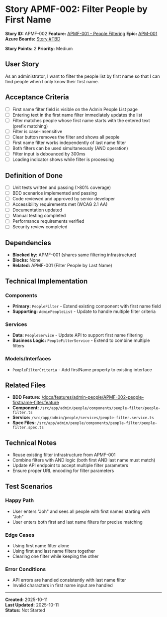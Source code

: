 # Story APMF-002: Filter People by First Name

**Story ID:** APMF-002
**Feature:** [APMF-001 - People Filtering](../features/admin-people/APMF-001-people-filtering.md)
**Epic:** [APM-001](../epics/APM-001-admin-people-management.md)
**Azure Boards:** [Story #TBD](https://dev.azure.com/rsalit1516/Hoops/_workitems/edit/TBD)

**Story Points:** 2
**Priority:** Medium  

## User Story
As an administrator, I want to filter the people list by first name so that I can find people when I only know their first name.

## Acceptance Criteria
- [ ] First name filter field is visible on the Admin People List page
- [ ] Entering text in the first name filter immediately updates the list
- [ ] Filter matches people whose first name starts with the entered text (prefix matching)
- [ ] Filter is case-insensitive
- [ ] Clear button removes the filter and shows all people
- [ ] First name filter works independently of last name filter
- [ ] Both filters can be used simultaneously (AND operation)
- [ ] Filter input is debounced by 300ms
- [ ] Loading indicator shows while filter is processing

## Definition of Done
- [ ] Unit tests written and passing (>80% coverage)
- [ ] BDD scenarios implemented and passing
- [ ] Code reviewed and approved by senior developer
- [ ] Accessibility requirements met (WCAG 2.1 AA)
- [ ] Documentation updated
- [ ] Manual testing completed
- [ ] Performance requirements verified
- [ ] Security review completed

## Dependencies
- **Blocked by:** APMF-001 (shares same filtering infrastructure)
- **Blocks:** None
- **Related:** APMF-001 (Filter People by Last Name)

## Technical Implementation
### Components
- **Primary:** `PeopleFilter` - Extend existing component with first name field
- **Supporting:** `AdminPeopleList` - Update to handle multiple filter criteria

### Services
- **Data:** `PeopleService` - Update API to support first name filtering
- **Business Logic:** `PeopleFilterService` - Extend to combine multiple filters

### Models/Interfaces
- `PeopleFilterCriteria` - Add firstName property to existing interface

## Related Files
- **BDD Feature:** [/docs/features/admin-people/APMF-002-people-firstname-filter.feature](../features/admin-people/APMF-002-people-firstname-filter.feature)
- **Component:** `/src/app/admin/people/components/people-filter/people-filter.ts`
- **Service:** `/src/app/admin/people/services/people-filter.service.ts`
- **Spec Files:** `/src/app/admin/people/components/people-filter/people-filter.spec.ts`

## Technical Notes
- Reuse existing filter infrastructure from APMF-001
- Combine filters with AND logic (both first AND last name must match)
- Update API endpoint to accept multiple filter parameters
- Ensure proper URL encoding for filter parameters

## Test Scenarios
### Happy Path
- User enters "Joh" and sees all people with first names starting with "Joh"
- User enters both first and last name filters for precise matching

### Edge Cases
- Using first name filter alone
- Using first and last name filters together
- Clearing one filter while keeping the other

### Error Conditions
- API errors are handled consistently with last name filter
- Invalid characters in first name input are handled

---
**Created:** 2025-10-11  
**Last Updated:** 2025-10-11  
**Status:** Not Started